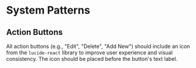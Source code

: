 # System Patterns

## Action Buttons

All action buttons (e.g., "Edit", "Delete", "Add New") should include an icon from the `lucide-react` library to improve user experience and visual consistency. The icon should be placed before the button's text label.
